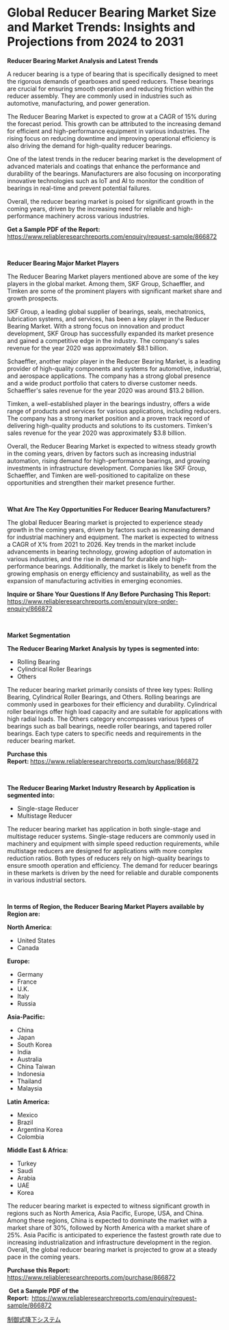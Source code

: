 <p><h1>Global Reducer Bearing Market Size and Market Trends: Insights and Projections from 2024 to 2031</h1></p><p><strong>Reducer Bearing Market Analysis and Latest Trends</strong></p>
<p><p>A reducer bearing is a type of bearing that is specifically designed to meet the rigorous demands of gearboxes and speed reducers. These bearings are crucial for ensuring smooth operation and reducing friction within the reducer assembly. They are commonly used in industries such as automotive, manufacturing, and power generation.</p><p>The Reducer Bearing Market is expected to grow at a CAGR of 15% during the forecast period. This growth can be attributed to the increasing demand for efficient and high-performance equipment in various industries. The rising focus on reducing downtime and improving operational efficiency is also driving the demand for high-quality reducer bearings.</p><p>One of the latest trends in the reducer bearing market is the development of advanced materials and coatings that enhance the performance and durability of the bearings. Manufacturers are also focusing on incorporating innovative technologies such as IoT and AI to monitor the condition of bearings in real-time and prevent potential failures.</p><p>Overall, the reducer bearing market is poised for significant growth in the coming years, driven by the increasing need for reliable and high-performance machinery across various industries.</p></p>
<p><strong>Get a Sample PDF of the Report:&nbsp;</strong> <a href="https://www.reliableresearchreports.com/enquiry/request-sample/866872">https://www.reliableresearchreports.com/enquiry/request-sample/866872</a></p>
<p>&nbsp;</p>
<p><strong>Reducer Bearing Major Market Players</strong></p>
<p><p>The Reducer Bearing Market players mentioned above are some of the key players in the global market. Among them, SKF Group, Schaeffler, and Timken are some of the prominent players with significant market share and growth prospects.</p><p>SKF Group, a leading global supplier of bearings, seals, mechatronics, lubrication systems, and services, has been a key player in the Reducer Bearing Market. With a strong focus on innovation and product development, SKF Group has successfully expanded its market presence and gained a competitive edge in the industry. The company's sales revenue for the year 2020 was approximately $8.1 billion.</p><p>Schaeffler, another major player in the Reducer Bearing Market, is a leading provider of high-quality components and systems for automotive, industrial, and aerospace applications. The company has a strong global presence and a wide product portfolio that caters to diverse customer needs. Schaeffler's sales revenue for the year 2020 was around $13.2 billion.</p><p>Timken, a well-established player in the bearings industry, offers a wide range of products and services for various applications, including reducers. The company has a strong market position and a proven track record of delivering high-quality products and solutions to its customers. Timken's sales revenue for the year 2020 was approximately $3.8 billion.</p><p>Overall, the Reducer Bearing Market is expected to witness steady growth in the coming years, driven by factors such as increasing industrial automation, rising demand for high-performance bearings, and growing investments in infrastructure development. Companies like SKF Group, Schaeffler, and Timken are well-positioned to capitalize on these opportunities and strengthen their market presence further.</p></p>
<p>&nbsp;</p>
<p><strong>What Are The Key Opportunities For Reducer Bearing Manufacturers?</strong></p>
<p><p>The global Reducer Bearing market is projected to experience steady growth in the coming years, driven by factors such as increasing demand for industrial machinery and equipment. The market is expected to witness a CAGR of X% from 2021 to 2026. Key trends in the market include advancements in bearing technology, growing adoption of automation in various industries, and the rise in demand for durable and high-performance bearings. Additionally, the market is likely to benefit from the growing emphasis on energy efficiency and sustainability, as well as the expansion of manufacturing activities in emerging economies.</p></p>
<p><strong>Inquire or Share Your Questions If Any Before Purchasing This Report:</strong> <a href="https://www.reliableresearchreports.com/enquiry/pre-order-enquiry/866872">https://www.reliableresearchreports.com/enquiry/pre-order-enquiry/866872</a></p>
<p>&nbsp;</p>
<p><strong>Market Segmentation</strong></p>
<p><strong>The Reducer Bearing Market Analysis by types is segmented into:</strong></p>
<p><ul><li>Rolling Bearing</li><li>Cylindrical Roller Bearings</li><li>Others</li></ul></p>
<p><p>The reducer bearing market primarily consists of three key types: Rolling Bearing, Cylindrical Roller Bearings, and Others. Rolling bearings are commonly used in gearboxes for their efficiency and durability. Cylindrical roller bearings offer high load capacity and are suitable for applications with high radial loads. The Others category encompasses various types of bearings such as ball bearings, needle roller bearings, and tapered roller bearings. Each type caters to specific needs and requirements in the reducer bearing market.</p></p>
<p><strong>Purchase this Report:&nbsp;</strong><a href="https://www.reliableresearchreports.com/purchase/866872">https://www.reliableresearchreports.com/purchase/866872</a></p>
<p>&nbsp;</p>
<p><strong>The Reducer Bearing Market Industry Research by Application is segmented into:</strong></p>
<p><ul><li>Single-stage Reducer</li><li>Multistage Reducer</li></ul></p>
<p><p>The reducer bearing market has application in both single-stage and multistage reducer systems. Single-stage reducers are commonly used in machinery and equipment with simple speed reduction requirements, while multistage reducers are designed for applications with more complex reduction ratios. Both types of reducers rely on high-quality bearings to ensure smooth operation and efficiency. The demand for reducer bearings in these markets is driven by the need for reliable and durable components in various industrial sectors.</p></p>
<p>&nbsp;</p>
<p><strong>In terms of Region, the Reducer Bearing Market Players available by Region are:</strong></p>
<p>
    <p> <strong> North America: </strong>
        <ul>
            <li>United States</li>
            <li>Canada</li>
        </ul>
        </p> 
    <p> <strong> Europe: </strong>
        <ul>
            <li>Germany</li>
            <li>France</li>
            <li>U.K.</li>
            <li>Italy</li>
            <li>Russia</li>
        </ul>
        </p> 
    <p> <strong> Asia-Pacific: </strong>
        <ul>
            <li>China</li>
            <li>Japan</li>
            <li>South Korea</li>
            <li>India</li>
            <li>Australia</li>
            <li>China Taiwan</li>
            <li>Indonesia</li>
            <li>Thailand</li>
            <li>Malaysia</li>
        </ul>
        </p> 
    <p> <strong> Latin America: </strong>
        <ul>
            <li>Mexico</li>
            <li>Brazil</li>
            <li>Argentina Korea</li>
            <li>Colombia</li>
        </ul>
        </p> 
    <p> <strong> Middle East & Africa: </strong>
        <ul>
            <li>Turkey</li>
            <li>Saudi</li>
            <li>Arabia</li>
            <li>UAE</li>
            <li>Korea</li>
        </ul>
    </p>
    </p>
<p><p>The reducer bearing market is expected to witness significant growth in regions such as North America, Asia Pacific, Europe, USA, and China. Among these regions, China is expected to dominate the market with a market share of 30%, followed by North America with a market share of 25%. Asia Pacific is anticipated to experience the fastest growth rate due to increasing industrialization and infrastructure development in the region. Overall, the global reducer bearing market is projected to grow at a steady pace in the coming years.</p></p>
<p><strong>Purchase this Report: </strong><a href="https://www.reliableresearchreports.com/purchase/866872">https://www.reliableresearchreports.com/purchase/866872</a></p>
<p>&nbsp;<strong>Get a Sample PDF of the Report:&nbsp;&nbsp;</strong><a href="https://www.reliableresearchreports.com/enquiry/request-sample/866872">https://www.reliableresearchreports.com/enquiry/request-sample/866872</a></p>
<p><strong></strong></p>
<p><p><a href="https://github.com/xemfu2379520/Market-Research-Report-List-1/blob/main/25852399932.md">制御式降下システム</a></p></p>